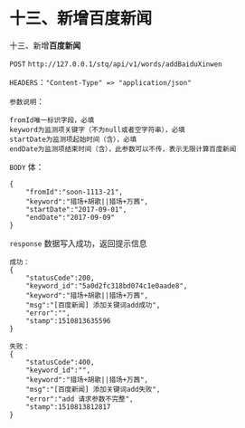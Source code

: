 # 十三、新增百度新闻

十三、新增**百度新闻**

`POST` `http://127.0.0.1/stq/api/v1/words/addBaiduXinwen`

`HEADERS`：`"Content-Type" => "application/json"`

`参数说明`：

```text
fromId唯一标识字段，必填
keyword为监测项关键字（不为null或者空字符串），必填
startDate为监测项起始时间（含），必填
endDate为监测项结束时间（含），此参数可以不传，表示无限计算百度新闻
```

`BODY` 体：

```text
{
    "fromId":"soon-1113-21",
    "keyword":"猎场+胡歌||猎场+万茜",
    "startDate":"2017-09-01",
    "endDate":"2017-09-09"
}
```

`response` 数据写入成功，返回提示信息

```text
成功：
{
    "statusCode":200,
    "keyword_id":"5a0d2fc318bd074c1e0aade8",
    "keyword":"猎场+胡歌||猎场+万茜",
    "msg":"[百度新闻] 添加关键词add成功",
    "error":"",
    "stamp":1510813635596
}

失败：
{
    "statusCode":400,    
    "keyword_id":"",
    "keyword":"猎场+胡歌||猎场+万茜",
    "msg":"[百度新闻] 添加关键词add失败",
    "error":"add 请求参数不完整",
    "stamp":1510813812817
}
```

